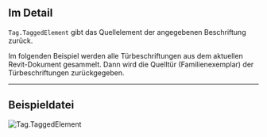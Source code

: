 ## Im Detail
`Tag.TaggedElement` gibt das Quellelement der angegebenen Beschriftung zurück.

Im folgenden Beispiel werden alle Türbeschriftungen aus dem aktuellen Revit-Dokument gesammelt. Dann wird die Quelltür (Familienexemplar) der Türbeschriftungen zurückgegeben.
___
## Beispieldatei

![Tag.TaggedElement](./Revit.Elements.Tag.TaggedElement_img.jpg)
